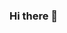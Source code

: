 ### Hi there 👋

<!--
**userRoshan/userRoshan** is a ✨ _special_ ✨ repository because its `README.md` (this file) appears on your GitHub profile.

Here are some ideas to get you started:

- 👋 I’m Roshan Kamble 
- 👀 I'm intrested in learning data analysis and solving business problems.
- 🌱 I’m currently learning python and its libraries and complex sql queries.
- 📫 How to reach me: Likedin - roshan-kamble-Ikdn

-----------------------------------------------------------------------------------------------------------------------------------------------------------------------

### :hammer_and_wrench: Languages and Tools :

